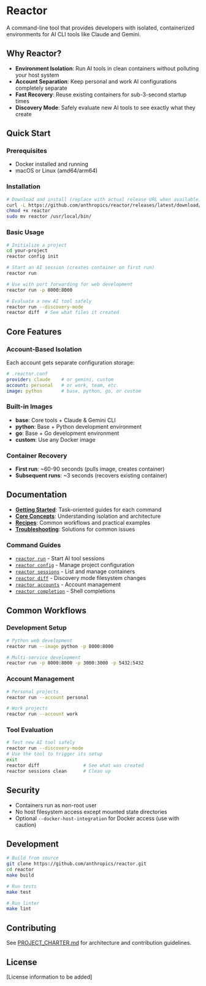 # Reactor

A command-line tool that provides developers with isolated, containerized environments for AI CLI tools like Claude and Gemini.

## Why Reactor?

- **Environment Isolation**: Run AI tools in clean containers without polluting your host system
- **Account Separation**: Keep personal and work AI configurations completely separate
- **Fast Recovery**: Reuse existing containers for sub-3-second startup times
- **Discovery Mode**: Safely evaluate new AI tools to see exactly what they create

## Quick Start

### Prerequisites
- Docker installed and running
- macOS or Linux (amd64/arm64)

### Installation
```bash
# Download and install (replace with actual release URL when available)
curl -L https://github.com/anthropics/reactor/releases/latest/download/reactor-$(uname -s)-$(uname -m) -o reactor
chmod +x reactor
sudo mv reactor /usr/local/bin/
```

### Basic Usage
```bash
# Initialize a project
cd your-project
reactor config init

# Start an AI session (creates container on first run)
reactor run

# Use with port forwarding for web development
reactor run -p 8000:8000

# Evaluate a new AI tool safely
reactor run --discovery-mode
reactor diff  # See what files it created
```

## Core Features

### Account-Based Isolation
Each account gets separate configuration storage:
```yaml
# .reactor.conf
provider: claude    # or gemini, custom
account: personal   # or work, team, etc.
image: python       # base, python, go, or custom
```

### Built-in Images
- **base**: Core tools + Claude & Gemini CLI
- **python**: Base + Python development environment
- **go**: Base + Go development environment
- **custom**: Use any Docker image

### Container Recovery
- **First run**: ~60-90 seconds (pulls image, creates container)
- **Subsequent runs**: ~3 seconds (recovers existing container)

## Documentation

- **[Getting Started](docs/guides/)**: Task-oriented guides for each command
- **[Core Concepts](docs/CORE_CONCEPTS.md)**: Understanding isolation and architecture
- **[Recipes](docs/RECIPES.md)**: Common workflows and practical examples  
- **[Troubleshooting](docs/TROUBLESHOOTING.md)**: Solutions for common issues

### Command Guides
- [`reactor run`](docs/guides/reactor-run.md) - Start AI tool sessions
- [`reactor config`](docs/guides/reactor-config.md) - Manage project configuration
- [`reactor sessions`](docs/guides/reactor-sessions.md) - List and manage containers
- [`reactor diff`](docs/guides/reactor-diff.md) - Discovery mode filesystem changes
- [`reactor accounts`](docs/guides/reactor-accounts.md) - Account management
- [`reactor completion`](docs/guides/reactor-completion.md) - Shell completions

## Common Workflows

### Development Setup
```bash
# Python web development
reactor run --image python -p 8000:8000

# Multi-service development  
reactor run -p 8000:8000 -p 3000:3000 -p 5432:5432
```

### Account Management
```bash
# Personal projects
reactor run --account personal

# Work projects
reactor run --account work
```

### Tool Evaluation
```bash
# Test new AI tool safely
reactor run --discovery-mode
# Use the tool to trigger its setup
exit
reactor diff                # See what was created
reactor sessions clean      # Clean up
```

## Security

- Containers run as non-root user
- No host filesystem access except mounted state directories
- Optional `--docker-host-integration` for Docker access (use with caution)

## Development

```bash
# Build from source
git clone https://github.com/anthropics/reactor.git
cd reactor
make build

# Run tests
make test

# Run linter
make lint
```

## Contributing

See [PROJECT_CHARTER.md](docs/PROJECT_CHARTER.md) for architecture and contribution guidelines.

## License

[License information to be added]